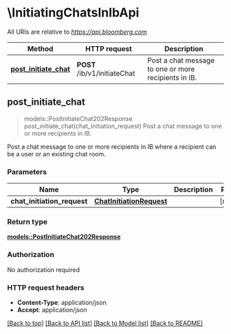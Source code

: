 # \InitiatingChatsInIbApi

All URIs are relative to *https://api.bloomberg.com*

Method | HTTP request | Description
------------- | ------------- | -------------
[**post_initiate_chat**](InitiatingChatsInIbApi.md#post_initiate_chat) | **POST** /ib/v1/initiateChat | Post a chat message to one or more recipients in IB.



## post_initiate_chat

> models::PostInitiateChat202Response post_initiate_chat(chat_initiation_request)
Post a chat message to one or more recipients in IB.

Post a chat message to one or more recipients in IB where a recipient can be a user or an existing chat room.

### Parameters


Name | Type | Description  | Required | Notes
------------- | ------------- | ------------- | ------------- | -------------
**chat_initiation_request** | [**ChatInitiationRequest**](ChatInitiationRequest.md) |  | [required] |

### Return type

[**models::PostInitiateChat202Response**](postInitiateChat_202_response.md)

### Authorization

No authorization required

### HTTP request headers

- **Content-Type**: application/json
- **Accept**: application/json

[[Back to top]](#) [[Back to API list]](../README.md#documentation-for-api-endpoints) [[Back to Model list]](../README.md#documentation-for-models) [[Back to README]](../README.md)

